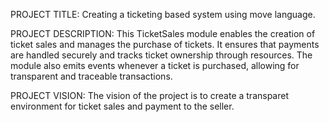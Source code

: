 PROJECT TITLE:
Creating a ticketing based system using move language.

PROJECT DESCRIPTION:
This TicketSales module enables the creation of ticket sales and manages the purchase of tickets. It ensures that payments are handled securely and tracks ticket ownership through resources. The module also emits events whenever a ticket is purchased, allowing for transparent and traceable transactions.

PROJECT VISION:
The vision of the project is to create a transparet environment for ticket sales and payment to the seller.
